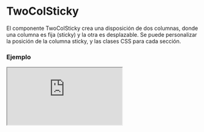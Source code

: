 # TwoColSticky

El componente TwoColSticky crea una disposición de dos columnas, donde una columna es fija (sticky) y la otra es desplazable. Se puede personalizar la posición de la columna sticky, y las clases CSS para cada sección.

 

### Ejemplo

<iframe minHeightIframe="30dvh" src="https://fenextjs-component-storybook.vercel.app/iframe.html?args=&id=twocolsticky-twocolsticky--index&viewMode=story" />

### Importación

Para importar el componente TwoColSticky, se puede hacer desde fenextjs

```tsx copy
import { TwoColSticky } from "fenextjs";
```

### Parámetros

| Parámetro | Tipo | Requerido | Default | Descripcion |
| --------- | ---- | --------- | ------- | ----------- |
| className | string | no | '' | Clase CSS para personalizar el contenedor principal del componente. |
| classNameChildren | string | no | '' | Clase CSS para la columna desplazable del componente. |
| classNameColSticky | string | no | '' | Clase CSS para la columna sticky del componente. |
| children | ReactNode | no | undefined | Contenido que se mostrará en la columna desplazable. |
| colSticky | ReactNode | no | undefined | Contenido que se mostrará en la columna sticky. |
| posCol | 'left' \| 'right' | no | 'left' | Posición de la columna sticky en el componente. |

### Storybook

Para ver el storybook del componente lo puede hacer con este [link](https://fenextjs-component-storybook.vercel.app/?path=/story/twocolsticky-twocolsticky--index)

### Usos

- TwoColSticky básico

```tsx copy
<TwoColSticky 
    colSticky={<div>Sticky Content</div>}
>
    Scrollable Content
</TwoColSticky>
```

- TwoColSticky con columna sticky a la derecha

```tsx copy
<TwoColSticky 
    colSticky={<div>Sticky Content</div>} 
    posCol="right"
>
    Scrollable Content
</TwoColSticky>
```

- TwoColSticky con clases personalizadas

```tsx copy
<TwoColSticky 
    colSticky={<div>Sticky Content</div>} 
    className="custom-container" 
    classNameChildren="custom-children" 
    classNameColSticky="custom-sticky"
>
    Scrollable Content
</TwoColSticky>
```

